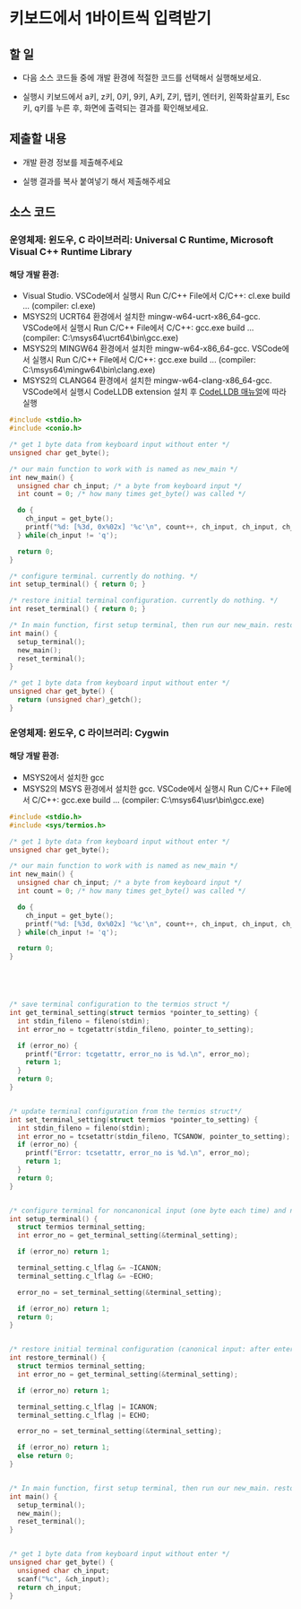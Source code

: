 # 키보드에서 1바이트씩 입력받기

## 할 일

* 다음 소스 코드들 중에 개발 환경에 적절한 코드를 선택해서 실행해보세요.

* 실행시 키보드에서 a키, z키, 0키, 9키, A키, Z키, 탭키, 엔터키, 왼쪽화살표키, Esc키, q키를 누른 후,
  화면에 출력되는 결과를 확인해보세요.

## 제출할 내용

* 개발 환경 정보를 제출해주세요

* 실행 결과를 복사 붙여넣기 해서 제출해주세요

## 소스 코드

### 운영체제: 윈도우, C 라이브러리: Universal C Runtime, Microsoft Visual C++ Runtime Library
#### 해당 개발 환경:
* Visual Studio. VSCode에서 실행시 Run C/C++ File에서 C/C++: cl.exe build ... (compiler: cl.exe)
* MSYS2의 UCRT64 환경에서 설치한 mingw-w64-ucrt-x86_64-gcc. VSCode에서 실행시 Run C/C++ File에서 C/C++: gcc.exe build ... (compiler: C:\msys64\ucrt64\bin\gcc.exe)
* MSYS2의 MINGW64 환경에서 설치한 mingw-w64-x86_64-gcc. VSCode에서 실행시 Run C/C++ File에서 C/C++: gcc.exe build ... (compiler: C:\msys64\mingw64\bin\clang.exe)
* MSYS2의 CLANG64 환경에서 설치한 mingw-w64-clang-x86_64-gcc. VSCode에서 실행시 CodeLLDB extension 설치 후 [CodeLLDB 매뉴얼](https://github.com/vadimcn/codelldb/blob/v1.11.4/MANUAL.md#starting-a-new-debug-session)에 따라 실행

```c
#include <stdio.h>
#include <conio.h>

/* get 1 byte data from keyboard input without enter */
unsigned char get_byte();

/* our main function to work with is named as new_main */
int new_main() {
  unsigned char ch_input; /* a byte from keyboard input */
  int count = 0; /* how many times get_byte() was called */

  do {
    ch_input = get_byte();
    printf("%d: [%3d, 0x%02x] '%c'\n", count++, ch_input, ch_input, ch_input);
  } while(ch_input != 'q');

  return 0;
}

/* configure terminal. currently do nothing. */
int setup_terminal() { return 0; }

/* restore initial terminal configuration. currently do nothing. */
int reset_terminal() { return 0; }

/* In main function, first setup terminal, then run our new_main. restore terminal before return. */
int main() {
  setup_terminal();
  new_main();
  reset_terminal();
}

/* get 1 byte data from keyboard input without enter */
unsigned char get_byte() {
  return (unsigned char)_getch();
}
```

### 운영체제: 윈도우, C 라이브러리: Cygwin
#### 해당 개발 환경:
* MSYS2에서 설치한 gcc
* MSYS2의 MSYS 환경에서 설치한 gcc. VSCode에서 실행시 Run C/C++ File에서 C/C++: gcc.exe build ... (compiler: C:\msys64\usr\bin\gcc.exe)
```c
#include <stdio.h>
#include <sys/termios.h>

/* get 1 byte data from keyboard input without enter */
unsigned char get_byte();

/* our main function to work with is named as new_main */
int new_main() {
  unsigned char ch_input; /* a byte from keyboard input */
  int count = 0; /* how many times get_byte() was called */

  do {
    ch_input = get_byte();
    printf("%d: [%3d, 0x%02x] '%c'\n", count++, ch_input, ch_input, ch_input);
  } while(ch_input != 'q');

  return 0;
}





/* save terminal configuration to the termios struct */
int get_terminal_setting(struct termios *pointer_to_setting) {
  int stdin_fileno = fileno(stdin);
  int error_no = tcgetattr(stdin_fileno, pointer_to_setting);

  if (error_no) {
    printf("Error: tcgetattr, error_no is %d.\n", error_no);
    return 1;
  }
  return 0;
}


/* update terminal configuration from the termios struct*/
int set_terminal_setting(struct termios *pointer_to_setting) {
  int stdin_fileno = fileno(stdin);
  int error_no = tcsetattr(stdin_fileno, TCSANOW, pointer_to_setting);
  if (error_no) {
    printf("Error: tcsetattr, error_no is %d.\n", error_no);
    return 1;
  }
  return 0;
}  


/* configure terminal for noncanonical input (one byte each time) and no echo */
int setup_terminal() { 
  struct termios terminal_setting;
  int error_no = get_terminal_setting(&terminal_setting);

  if (error_no) return 1;

  terminal_setting.c_lflag &= ~ICANON;
  terminal_setting.c_lflag &= ~ECHO;

  error_no = set_terminal_setting(&terminal_setting);

  if (error_no) return 1;
  return 0;
}


/* restore initial terminal configuration (canonical input: after enter key, set echo). */
int restore_terminal() {
  struct termios terminal_setting;
  int error_no = get_terminal_setting(&terminal_setting);

  if (error_no) return 1;

  terminal_setting.c_lflag |= ICANON;
  terminal_setting.c_lflag |= ECHO;

  error_no = set_terminal_setting(&terminal_setting);

  if (error_no) return 1;
  else return 0;
}


/* In main function, first setup terminal, then run our new_main. restore terminal before return. */
int main() {
  setup_terminal();
  new_main();
  reset_terminal();
}


/* get 1 byte data from keyboard input without enter */
unsigned char get_byte() {
  unsigned char ch_input;
  scanf("%c", &ch_input);
  return ch_input;
}

```

